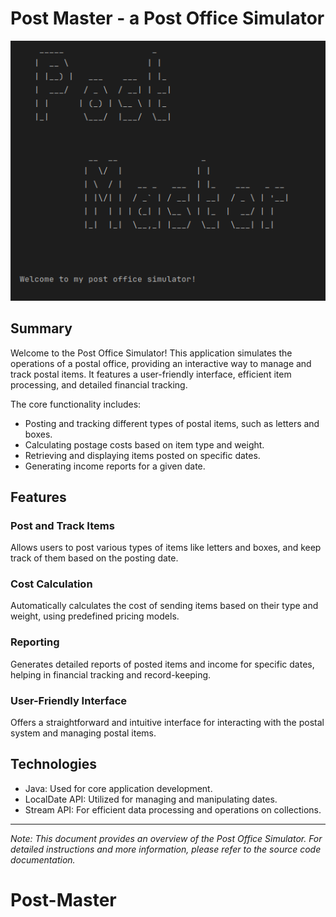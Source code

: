 # Post Master - a Post Office Simulator

![Post Office Simulator Image](src/main/resources/img/post-master.png)

## Summary

Welcome to the Post Office Simulator! This application simulates the operations of a postal office, providing an interactive way to manage and track postal items. It features a user-friendly interface, efficient item processing, and detailed financial tracking.

The core functionality includes:

- Posting and tracking different types of postal items, such as letters and boxes.
- Calculating postage costs based on item type and weight.
- Retrieving and displaying items posted on specific dates.
- Generating income reports for a given date.

## Features

### Post and Track Items

Allows users to post various types of items like letters and boxes, and keep track of them based on the posting date.

### Cost Calculation

Automatically calculates the cost of sending items based on their type and weight, using predefined pricing models.

### Reporting

Generates detailed reports of posted items and income for specific dates, helping in financial tracking and record-keeping.

### User-Friendly Interface

Offers a straightforward and intuitive interface for interacting with the postal system and managing postal items.

## Technologies

- Java: Used for core application development.
- LocalDate API: Utilized for managing and manipulating dates.
- Stream API: For efficient data processing and operations on collections.

---

_Note: This document provides an overview of the Post Office Simulator. For detailed instructions and more information, please refer to the source code documentation._
# Post-Master
